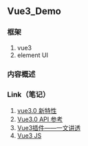 ## Vue3_Demo

### 框架

1. vue3
2. element UI

### 内容概述

### Link（笔记）

1. [vue3.0 新特性](https://blog.csdn.net/weixin_36774307/article/details/127603127)
2. [Vue3.0 API 参考](https://cn.vuejs.org/api/)
3. [Vue3插件——一文讲透](https://blog.csdn.net/qq_31968791/article/details/131167956)
4. [Vue3 JS](https://www.vue3js.cn/)